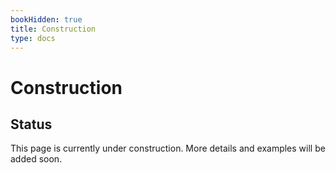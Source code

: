 ```yaml
---
bookHidden: true
title: Construction
type: docs
---
```


# Construction

## Status

This page is currently under construction. More details and examples will be added soon.
